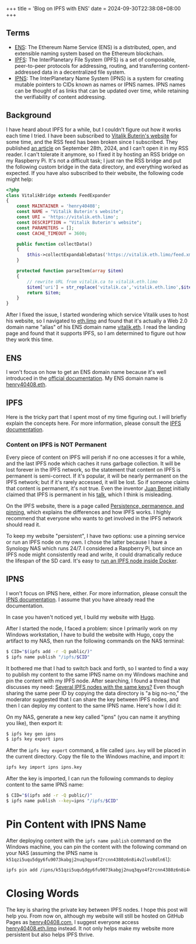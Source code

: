 +++
title = 'Blog on IPFS with ENS'
date = 2024-09-30T22:38:08+08:00
+++

## Terms

- [ENS](https://ens.domains): The Ethereum Name Service (ENS) is a distributed, open, and extensible naming system based on the Ethereum blockchain.
- [IPFS](https://ipfs.tech/): The InterPlanetary File System (IPFS) is a set of composable, peer-to-peer protocols for addressing, routing, and transferring content-addressed data in a decentralized file system.
- [IPNS](https://docs.ipfs.tech/concepts/ipns/): The InterPlanetary Name System (IPNS) is a system for creating mutable pointers to CIDs known as names or IPNS names. IPNS names can be thought of as links that can be updated over time, while retaining the verifiability of content addressing.

## Background

I have heard about IPFS for a while, but I couldn't figure out how it works each time I tried. I have been subscribed to [Vitalik Buterin's website](https://vitalik.eth.limo/) for some time, and the RSS feed has been broken since I subscribed. They published [an article](https://vitalik.eth.limo/general/2024/09/28/alignment.html) on September 28th, 2024, and I can't open it in my RSS reader. I can't tolerate it anymore, so I fixed it by hosting an RSS bridge on my Raspberry Pi. It's not a difficult task; I just ran the RSS bridge and put the following custom bridge in the data directory, and everything worked as expected. If you have also subscribed to their website, the following code might help:

```php
<?php
class VitalikBridge extends FeedExpander
{
    const MAINTAINER = 'henry40408';
    const NAME = "Vitalik Buterin's website";
    const URI = 'https://vitalik.eth.limo';
    const DESCRIPTION = "Vitalik Buterin's website";
    const PARAMETERS = [];
    const CACHE_TIMEOUT = 3600;

    public function collectData()
    {
        $this->collectExpandableDatas('https://vitalik.eth.limo/feed.xml');
    }

    protected function parseItem(array $item)
    {
        // rewrite URL from vitalik.ca to vitalik.eth.limo
        $item['uri'] = str_replace('vitalik.ca','vitalik.eth.limo',$item['uri']);
        return $item;
    }
}
```

After I fixed the issue, I started wondering which service Vitalik uses to host his website, so I navigated to [eth.limo](https://eth.limo) and found that it's actually a Web 2.0 domain name "alias" of his ENS domain name [vitalik.eth](https://app.ens.domains/vitalik.eth). I read the landing page and found that it supports IPFS, so I am determined to figure out how they work this time.

## ENS

I won't focus on how to get an ENS domain name because it's well introduced in the [official documentation](https://docs.ens.domains/learn/protocol). My ENS domain name is [henry40408.eth](https://app.ens.domains/henry40408.eth).

## IPFS

Here is the tricky part that I spent most of my time figuring out. I will briefly explain the concepts here. For more information, please consult the [IPFS documentation](https://docs.ipfs.tech/concepts/).

### Content on IPFS is NOT Permanent

Every piece of content on IPFS will perish if no one accesses it for a while, and the last IPFS node which caches it runs garbage collection. It will be lost forever in the IPFS network, so the statement that content on IPFS is permanent is semi-correct. If it's popular, it will be nearly permanent on the IPFS network; but if it's rarely accessed, it will be lost. So if someone claims that content is permanent, it's not true. Even the inventor [Juan Benet](https://juan.benet.ai/) initially claimed that IPFS is permanent in his [talk](https://sourcegraph.com/blog/ipfs-the-permanent-web-by-juan-benet), which I think is misleading.

On the IPFS website, there is a page called [Persistence, permanence, and pinning](https://docs.ipfs.tech/concepts/persistence/), which explains the differences and how IPFS works. I highly recommend that everyone who wants to get involved in the IPFS network should read it.

To keep my website "persistent", I have two options: use a pinning service or run an IPFS node on my own. I chose the latter because I have a Synology NAS which runs 24/7. I considered a Raspberry Pi, but since an IPFS node might consistently read and write, it could dramatically reduce the lifespan of the SD card. It's easy to [run an IPFS node inside Docker](https://docs.ipfs.tech/install/run-ipfs-inside-docker/).

## IPNS

I won't focus on IPNS here, either. For more information, please consult the [IPNS documentation](https://docs.ipfs.tech/concepts/ipns/). I assume that you have already read the documentation.

In case you haven't noticed yet, I build my website with [Hugo](https://gohugo.io/).

After I started the node, I faced a problem: since I primarily work on my Windows workstation, I have to build the website with Hugo, copy the artifact to my NAS, then run the following commands on the NAS terminal:

```sh
$ CID="$(ipfs add -r -Q public/)"
$ ipfs name publish "/ipfs/$CID"
```

It bothered me that I had to switch back and forth, so I wanted to find a way to publish my content to the same IPNS name on my Windows machine and pin the content with my IPFS node. After searching, I found a thread that discusses my need: [Several IPFS nodes with the same keys?](https://discuss.ipfs.tech/t/several-ipfs-nodes-with-the-same-keys/13485/2) Even though sharing the same peer ID by copying the data directory is "a big no-no," the moderator suggested that I can share the key between IPFS nodes, and then I can deploy my content to the same IPNS name. Here's how I did it:

On my NAS, generate a new key called "ipns" (you can name it anything you like), then export it:

```sh
$ ipfs key gen ipns
$ ipfs key export ipns
```

After the `ipfs key export` command, a file called `ipns.key` will be placed in the current directory. Copy the file to the Windows machine, and import it:

```sh
ipfs key import ipns ipns.key
```

After the key is imported, I can run the following commands to deploy content to the same IPNS name:

```sh
$ CID="$(ipfs add -r -Q public/)"
$ ipfs name publish --key=ipns "/ipfs/$CID"
```

# Pin Content with IPNS Name

After deploying content with the `ipfs name publish` command on the Windows machine, you can pin the content with the following command on your NAS (assuming the IPNS name is `k51qzi5uqu5dgy6fu9073kabgj2nuq3qyo4f2rcnn4380z6n8i4v2lvo8dln6l`):

```sh
ipfs pin add /ipns/k51qzi5uqu5dgy6fu9073kabgj2nuq3qyo4f2rcnn4380z6n8i4v2lvo8dln6l
```

# Closing Words

The key is sharing the private key between IPFS nodes. I hope this post will help you. From now on, although my website will still be hosted on GitHub Pages as [henry40408.com](https://henry40408.com), I suggest everyone access [henry40408.eth.limo](https://henry40408.eth.limo) instead. It not only helps make my website more persistent but also helps IPFS thrive.

